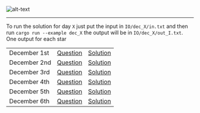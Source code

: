 ![alt-text](https://raw.githubusercontent.com/orfeasa/advent-of-code-2022/master/header.png)

---

To run the solution for day `X` just put the input in `IO/dec_X/in.txt` and then run `cargo run --example dec_X` the output will be in `IO/dec_X/out_I.txt`. One output for each star

||||
|-|-|-|
|December 1st|[Question](https://adventofcode.com/2022/day/1) |[Solution](https://github.com/tStreichenberger/aoc_22/blob/main/src/dec_1.rs)|
|December 2nd|[Question](https://adventofcode.com/2022/day/2) |[Solution](https://github.com/tStreichenberger/aoc_22/blob/main/src/dec_2.rs)|
|December 3rd|[Question](https://adventofcode.com/2022/day/3) |[Solution](https://github.com/tStreichenberger/aoc_22/blob/main/src/dec_3.rs)|
|December 4th|[Question](https://adventofcode.com/2022/day/4) |[Solution](https://github.com/tStreichenberger/aoc_22/blob/main/src/dec_4.rs)|
|December 5th|[Question](https://adventofcode.com/2022/day/5) |[Solution](https://github.com/tStreichenberger/aoc_22/blob/main/src/dec_5.rs)|
|December 6th|[Question](https://adventofcode.com/2022/day/6) |[Solution](https://github.com/tStreichenberger/aoc_22/blob/main/src/dec_6.rs)|